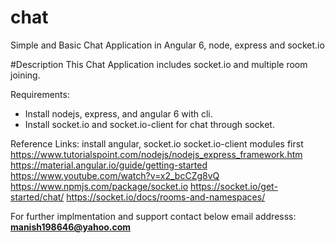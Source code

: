 # chat
Simple and Basic Chat Application in Angular 6, node, express and socket.io

#Description
This Chat Application includes socket.io and multiple room joining.

Requirements:
- Install nodejs, express, and angular 6 with cli.
- Install socket.io and socket.io-client for chat through socket.

Reference Links:
install angular, socket.io socket.io-client modules first 
https://www.tutorialspoint.com/nodejs/nodejs_express_framework.htm
https://material.angular.io/guide/getting-started
https://www.youtube.com/watch?v=x2_bcCZg8vQ
https://www.npmjs.com/package/socket.io
https://socket.io/get-started/chat/
https://socket.io/docs/rooms-and-namespaces/



For further implmentation and support contact below email addresss:
<b>manish198646@yahoo.com</b>
